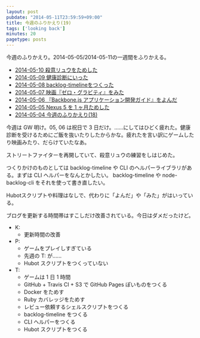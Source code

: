```yaml
---
layout: post
pubdate: "2014-05-11T23:59:59+09:00"
title: 今週のふりかえり(19)
tags: ['looking back']
minutes: 20
pagetype: posts
---
```

今週のふりかえり。2014-05-05/2014-05-11の一週間をふりかえる。

- [2014-05-10 殺意リュウをためした](http://blog.bouzuya.net/2014/05/10/diary/)
- [2014-05-09 健康診断にいった](http://blog.bouzuya.net/2014/05/09/diary/)
- [2014-05-08 backlog-timelineをつくった](http://blog.bouzuya.net/2014/05/08/diary/)
- [2014-05-07 映画『ゼロ・グラビティ』をみた](http://blog.bouzuya.net/2014/05/07/diary/)
- [2014-05-06 『Backbone.js アプリケーション開発ガイド』をよんだ](http://blog.bouzuya.net/2014/05/06/diary/)
- [2014-05-05 Nexus 5 を 1 ヶ月ためした](http://blog.bouzuya.net/2014/05/05/diary/)
- [2014-05-04 今週のふりかえり(18)](http://blog.bouzuya.net/2014/05/04/diary/)

今週は GW 明け。05, 06 は祝日で 3 日だけ。……にしてはひどく疲れた。健康診断を受けるためにご飯を抜いたりしたからかな。疲れたを言い訳にゲームしたり映画みたり、だらけていたなあ。

ストリートファイターを再開していて、殺意リュウの練習をしはじめた。

つくりかけのものとしては backlog-timeline や CLI のヘルパーライブラリがある。まずは CLI ヘルパーをなんとかしたい。 backlog-timeline や node-backlog-cli をそれを使って書き直したい。

Hubotスクリプトや料理はなしで、代わりに「よんだ」や「みた」がはいっている。

ブログを更新する時間帯はすこしだけ改善されている。今日はダメだったけど。

- K:
  - 更新時間の改善
- P:
  - ゲームをプレイしすぎている
  - 先週の T: が……
  - Hubot スクリプトをつくっていない
- T:
  - ゲームは 1 日 1 時間
  - GitHub + Travis CI + S3 で GitHub Pages ぽいものをつくる
  - Docker をためす
  - Ruby カバレッジをためす
  - レビュー依頼するシェルスクリプトをつくる
  - backlog-timeline をつくる
  - CLI ヘルパーをつくる
  - Hubot スクリプトをつくる

